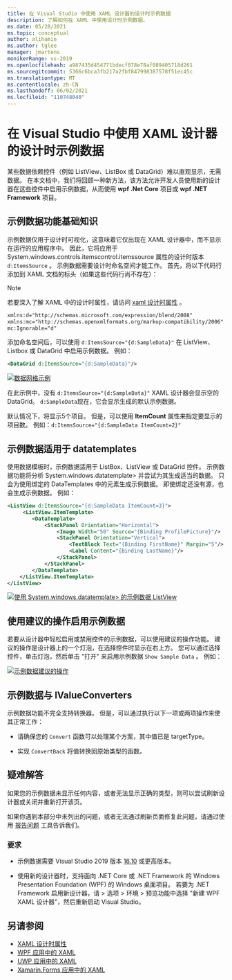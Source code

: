```yaml
---
title: 在 Visual Studio 中使用 XAML 设计器的设计时示例数据
description: 了解如何在 XAML 中使用设计时示例数据。
ms.date: 05/28/2021
ms.topic: conceptual
author: alihamie
ms.author: tglee
manager: jmartens
monikerRange: vs-2019
ms.openlocfilehash: a987435d454771bdecf078e78af089405718d261
ms.sourcegitcommit: 5366c6bca3fb217a2fbf847998387578f51ec45c
ms.translationtype: MT
ms.contentlocale: zh-CN
ms.lasthandoff: 06/02/2021
ms.locfileid: "110748040"
---
```

# <a name="use-design-time-sample-data-with-the-xaml-designer-in-visual-studio"></a>在 Visual Studio 中使用 XAML 设计器的设计时示例数据

某些数据依赖控件（例如 ListView、ListBox 或 DataGrid）难以直观显示，无需数据。 在本文档中，我们将回顾一种新方法，该方法允许开发人员使用新的设计器在这些控件中启用示例数据，从而使用 **wpf .Net Core** 项目或 **wpf .NET Framework** 项目。 

## <a name="sample-data-feature-basics"></a>示例数据功能基础知识

示例数据仅用于设计时可视化，这意味着它仅出现在 XAML 设计器中，而不显示在运行的应用程序中。 因此，它将应用于 System.windows.controls.itemscontrol.itemssource 属性的设计时版本 `d:ItemsSource` 。 示例数据需要设计时命名空间才能工作。 首先，将以下代码行添加到 XAML 文档的标头（如果这些代码行尚不存在）：

> [!NOTE]
> 若要深入了解 XAML 中的设计时属性，请访问 [xaml 设计时属性](/xaml/xaml-tools/xaml/xaml-designtime-data.md) 。

```xml
xmlns:d="http://schemas.microsoft.com/expression/blend/2008"
xmlns:mc="http://schemas.openxmlformats.org/markup-compatibility/2006"
mc:Ignorable="d"
```

添加命名空间后，可以使用 `d:ItemsSource="{d:SampleData}"` 在 ListView、Listbox 或 DataGrid 中启用示例数据。 例如：

```xml
<DataGrid d:ItemsSource="{d:SampleData}"/>
```

[![数据网格示例](media\xaml-sample-data-empty-datagrid.png "DataGrid 上启用的示例数据")](media\xaml-sample-data-empty-datagrid.png#lightbox)

在此示例中，没有 `d:ItemsSource="{d:SampleData}"` XAML 设计器会显示空的 DataGrid。 `d:SampleData`现在，它会显示生成的默认示例数据。

默认情况下，将显示5个项目。 但是，可以使用 **ItemCount** 属性来指定要显示的项目数。 例如：`d:ItemsSource="{d:SampleData ItemCount=2}"`

## <a name="sample-data-works-with-datatemplates"></a>示例数据适用于 datatemplates

使用数据模板时，示例数据适用于 ListBox、ListView 或 DataGrid 控件。 示例数据功能将分析 System.windows.datatemplate> 并尝试为其生成适当的数据。 只会为使用绑定的 DataTemplates 中的元素生成示例数据。 即使绑定还没有源，也会生成示例数据。
例如：

```xml
<ListView d:ItemsSource="{d:SampleData ItemCount=3}">
     <ListView.ItemTemplate>
        <DataTemplate>
            <StackPanel Orientation="Horizontal">
                <Image Width="50" Source="{Binding ProfilePicture}"/>
                <StackPanel Orientation="Vertical">
                    <TextBlock Text="{Binding FirstName}" Margin="5"/>
                    <Label Content="{Binding LastName}"/>
                </StackPanel>
            </StackPanel>
        </DataTemplate>
    </ListView.ItemTemplate>
</ListView>
```

[![使用 System.windows.datatemplate> 的示例数据 ListView](media\xaml-sample-data-templated-listview.png "包含 System.windows.datatemplate> 的 ListView 中使用的示例数据")](media\xaml-sample-data-templated-listview.png#lightbox)

## <a name="enable-sample-data-with-suggested-actions"></a>使用建议的操作启用示例数据

若要从设计器中轻松启用或禁用控件的示例数据，可以使用建议的操作功能。 建议的操作是设计器上的一个灯泡，在选择控件时显示在右上方。 您可以通过选择控件，单击灯泡，然后单击 "打开" 来启用示例数据 `Show Sample Data` 。 例如：

[![示例数据建议的操作](media\xaml-sample-data-suggested-actions.png "使用建议的操作启用示例数据")](media\xaml-sample-data-suggested-actions.png#lightbox)

## <a name="sample-data-with-ivalueconverters"></a>示例数据与 IValueConverters 

示例数据功能不完全支持转换器。 但是，可以通过执行以下一项或两项操作来使其正常工作：
- 请确保您的 `Convert` 函数可以处理某个方案，其中值已是 targetType。

- 实现 `ConvertBack` 将值转换回原始类型的函数。 

## <a name="troubleshooting"></a>疑难解答

如果您的示例数据未显示任何内容，或者无法显示正确的类型，则可以尝试刷新设计器或关闭并重新打开该页。

如果你遇到本部分中未列出的问题，或者无法通过刷新页面修复此问题，请通过使用 [报告问题](../ide/how-to-report-a-problem-with-visual-studio.md) 工具告诉我们。

### <a name="requirements"></a>要求

- 示例数据需要 Visual Studio 2019 版本 [16.10](/visualstudio/releases/2019/release-notes-v16.10) 或更高版本。

- 使用新的设计器时，支持面向 .NET Core 或 .NET Framework 的 Windows Presentation Foundation (WPF) 的 Windows 桌面项目。 若要为 .NET Framework 启用新设计器，请 > 选项 > 环境 > 预览功能中选择 "新建 WPF XAML 设计器"，然后重新启动 Visual Studio。

## <a name="see-also"></a>另请参阅

- [XAML 设计时属性](/xaml/xaml-tools/xaml/xaml-designtime-data)
- [WPF 应用中的 XAML](/dotnet/framework/wpf/advanced/xaml-in-wpf)
- [UWP 应用中的 XAML](/windows/uwp/xaml-platform/xaml-overview)
- [Xamarin.Forms 应用中的 XAML](/xamarin/xamarin-forms/xaml/)